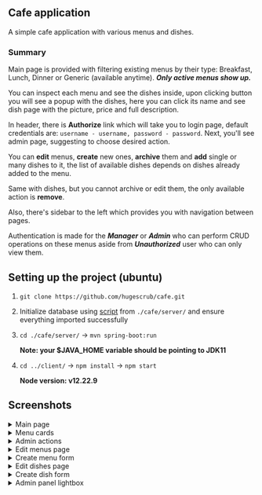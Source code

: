 ## Cafe application
A simple cafe application with various menus and dishes.

### Summary

Main page is provided with filtering existing menus by their type: Breakfast, Lunch, Dinner or Generic (available anytime). ***Only active menus show up.***

You can inspect each menu and see the dishes inside, upon clicking button you will see a popup with the dishes, here you can click its name and see dish page with the picture, price and full description.

In header, there is **Authorize** link which will take you to login page, default credentials are: `username - username, password - password`. Next, you'll see admin page, suggesting to choose desired action. 

You can **edit** menus, **create** new ones, **archive** them and **add** single or many dishes to it, the list of available dishes depends on dishes already added to the menu.

Same with dishes, but you cannot archive or edit them, the only available action is **remove**. 

Also, there's sidebar to the left which provides you with navigation between pages.

Authentication is made for the ***Manager*** or ***Admin*** who can perform CRUD operations on these menus aside from ***Unauthorized*** user who can only view them.

## Setting up the project (ubuntu)
1. `git clone https://github.com/hugescrub/cafe.git`
2. Initialize database using [script](https://github.com/hugescrub/cafe/blob/main/server/databaseInit.sql) from `./cafe/server/` and ensure everything imported successfully
3. `cd ./cafe/server/` -> `mvn spring-boot:run`

    **Note: your $JAVA_HOME variable should be pointing to JDK11**

6. `cd ../client/` -> `npm install` -> `npm start`

    **Node version: v12.22.9**
    
## Screenshots
<details>
  <summary>Main page</summary>
   
  ![alt text](https://github.com/hugescrub/utils/blob/main/mainPage.png?raw=true)
</details>

<details>
  <summary>Menu cards</summary>
   
  ![alt text](https://github.com/hugescrub/utils/blob/main/menuCards.png?raw=true)
</details>

<details>
  <summary>Admin actions</summary>
   
  ![alt text](https://github.com/hugescrub/utils/blob/main/adminWelcome.png?raw=true)
</details>

<details>
  <summary>Edit menus page</summary>
   
  ![alt text](https://github.com/hugescrub/utils/blob/main/adminPanel-1.png?raw=true)
</details>

<details>
  <summary>Create menu form</summary>
   
  ![alt text](https://github.com/hugescrub/utils/blob/main/adminPanel-2.png?raw=true)
</details>

<details>
  <summary>Edit dishes page</summary>
   
  ![alt text](https://github.com/hugescrub/utils/blob/main/adminPanel-3.png?raw=true)
</details>

<details>
  <summary>Create dish form</summary>
   
  ![alt text](https://github.com/hugescrub/utils/blob/main/adminPanel-4.png?raw=true)
</details>

<details>
  <summary>Admin panel lightbox</summary>
   
  ![alt text](https://github.com/hugescrub/utils/blob/main/adminPanel-lightbox.png?raw=true)
</details>



